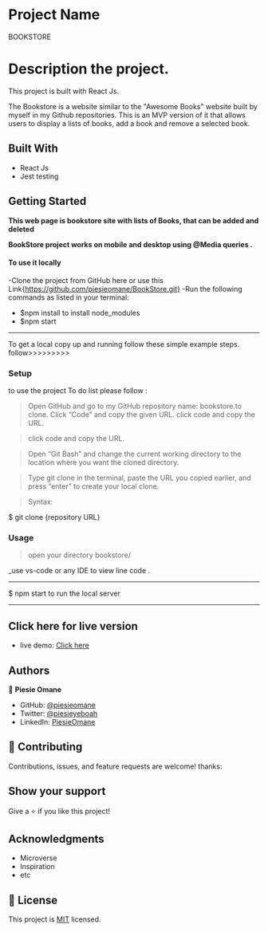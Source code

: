 # Project Name

BOOKSTORE

# Description the project.

This project is built with React Js.

The Bookstore is a website similar to the "Awesome Books" website built by myself in my Github repositories. This is an MVP version of it that allows users to display a lists of books, add a book and remove a selected book.

## Built With

- React Js
- Jest testing

## Getting Started

**This web page is bookstore site with lists of Books, that can be added and deleted**

**BookStore project works on mobile and desktop using @Media queries .**

#### To use it locally

-Clone the project from GitHub here or use this Link{https://github.com/piesieomane/BookStore.git}
-Run the following commands as listed in your terminal:

- $npm install to install node_modules
- $npm start

---

To get a local copy up and running follow these simple example steps.
follow>>>>>>>>>

### Setup

to use the project To do list please follow :

> Open GitHub and go to my GitHub repository name: bookstore.to clone.
> Click “Code” and copy the given URL.
> click code and copy the URL.

> click code and copy the URL.

> Open “Git Bash” and change the current working directory to the location where you want the cloned directory.

> Type git clone in the terminal, paste the URL you copied earlier, and press “enter” to create your local clone.

> Syntax:

$ git clone {repository URL}

### Usage

> open your directory bookstore/

\_use vs-code or any IDE to view line code .

---

$ npm start to run the local server

---

## Click here for live version

- live demo: [Click here](https://63075d963d190d1094428804--fabulous-cuchufli-2b6fdb.netlify.app/)

## Authors

👤 **Piesie Omane**

- GitHub: [@piesieomane](https://github.com/piesieomane)
- Twitter: [@piesieyeboah](https://twitter.com/piesieyeboah)
- LinkedIn: [PiesieOmane](https://linkedin.com/in/piesie-6b9775807)

## 🤝 Contributing

Contributions, issues, and feature requests are welcome!
thanks:

## Show your support

Give a ⭐️ if you like this project!

## Acknowledgments

- Microverse
- Inspiration
- etc

## 📝 License

This project is [MIT](./MIT.md) licensed.
